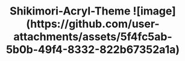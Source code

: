 <h1 align="center">Shikimori-Acryl-Theme</a> 
![image](https://github.com/user-attachments/assets/5f4fc5ab-5b0b-49f4-8332-822b67352a1a)
